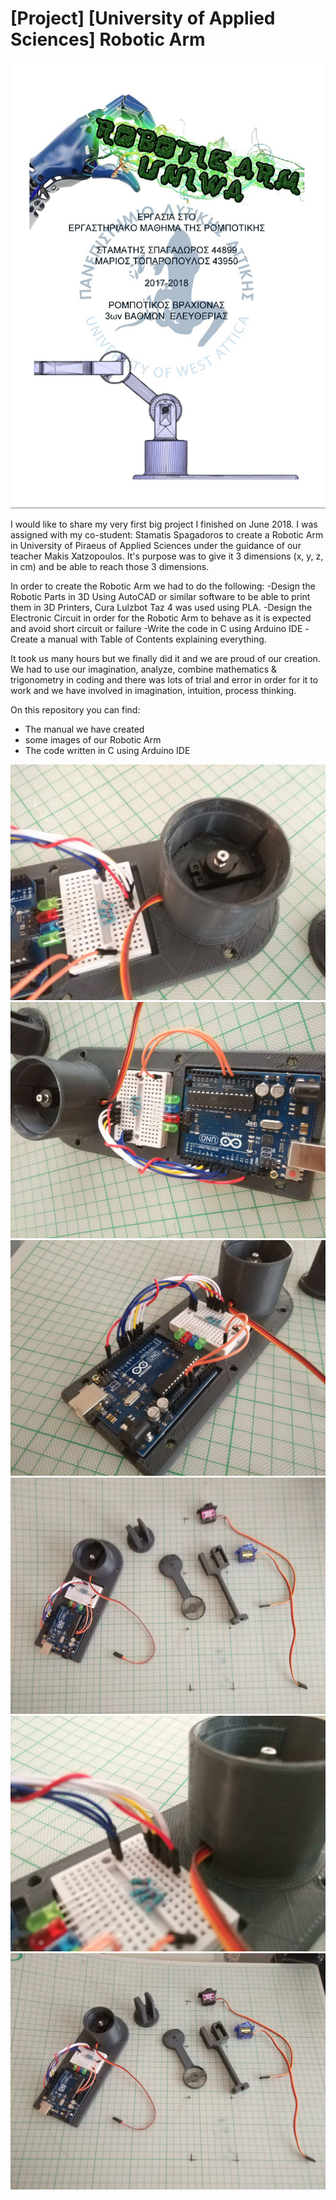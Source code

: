 # [Project] [University of Applied Sciences] Robotic Arm
![Header](https://github.com/mariosffx/project-robotic-arm/blob/master/images/Robotic-Arm.jpg)

I would like to share my very first big project I finished on June 2018. I was assigned with my co-student: Stamatis Spagadoros to create a Robotic Arm in University of Piraeus of Applied Sciences under the guidance of our teacher Makis Xatzopoulos. It's purpose was to give it 3 dimensions (x, y, z, in cm) and be able to reach those 3 dimensions.

In order to create the Robotic Arm we had to do the following:
-Design the Robotic Parts in 3D Using AutoCAD or similar software to be able to print them in 3D Printers, Cura Lulzbot Taz 4 was used using PLA.
-Design the Electronic Circuit in order for the Robotic Arm to behave as it is expected and avoid short circuit or failure
-Write the code in C using Arduino IDE
-Create a manual with Table of Contents explaining everything.

It took us many hours but we finally did it and we are proud of our creation.
We had to use our imagination, analyze, combine mathematics & trigonometry in coding and there was lots of trial and error in order for it to work and we have involved in imagination, intuition, process thinking.

On this repository you can find: 
- The manual we have created
- some images of our Robotic Arm
- The code written in C using Arduino IDE

![Image-1](https://github.com/mariosffx/project-robotic-arm/blob/master/images/robotic-arm-1.jpg)
![Image-2](https://github.com/mariosffx/project-robotic-arm/blob/master/images/robotic-arm-2.jpg)
![Image-3](https://github.com/mariosffx/project-robotic-arm/blob/master/images/robotic-arm-3.jpg)
![Image-4](https://github.com/mariosffx/project-robotic-arm/blob/master/images/robotic-arm-4.jpg)
![Image-5](https://github.com/mariosffx/project-robotic-arm/blob/master/images/robotic-arm-5.jpg)
![Image-6](https://github.com/mariosffx/project-robotic-arm/blob/master/images/robotic-arm-6.jpg)
